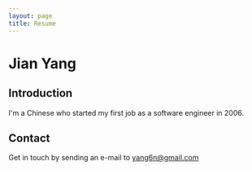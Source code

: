 ```yaml
---
layout: page
title: Resume
---
```

# Jian Yang

## Introduction

I'm a Chinese who started my first job as a software engineer in 2006.

## Contact

Get in touch by sending an e-mail to yang6n@gmail.com
